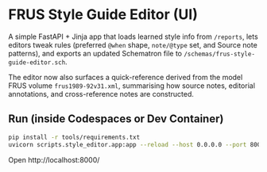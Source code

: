 # FRUS Style Guide Editor (UI)

A simple FastAPI + Jinja app that loads learned style info from `/reports`,
lets editors tweak rules (preferred `@when` shape, `note/@type` set, and
Source note patterns), and exports an updated Schematron file to `/schemas/frus-style-guide-editor.sch`.

The editor now also surfaces a quick-reference derived from the
model FRUS volume `frus1989-92v31.xml`, summarising how source notes,
editorial annotations, and cross-reference notes are constructed.

## Run (inside Codespaces or Dev Container)
```bash
pip install -r tools/requirements.txt
uvicorn scripts.style_editor.app:app --reload --host 0.0.0.0 --port 8000
```
Open http://localhost:8000/
